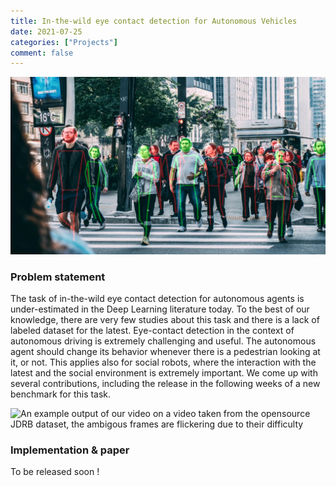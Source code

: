 ```yaml
---
title: In-the-wild eye contact detection for Autonomous Vehicles
date: 2021-07-25
categories: ["Projects"]
comment: false
---
```


![The method performs in-the-wild eye contact detection](/images/projects/looking.png)

### Problem statement

The task of in-the-wild eye contact detection for autonomous agents is under-estimated in the Deep Learning literature today. To the best of our knowledge, there are very few studies about this task and there is a lack of labeled dataset for the latest. 
Eye-contact detection in the context of autonomous driving is extremely challenging and useful. The autonomous agent should change its behavior whenever there is a pedestrian looking at it, or not. This applies also for social robots, where the interaction with the latest and the social environment is extremely important.
We come up with several contributions, including the release in the following weeks of a new benchmark for this task.

![An example output of our video on a video taken from the opensource JDRB dataset, the ambigous frames are flickering due to their difficulty](/images/projects/looking_gif.gif)

### Implementation & paper

To be released soon !

